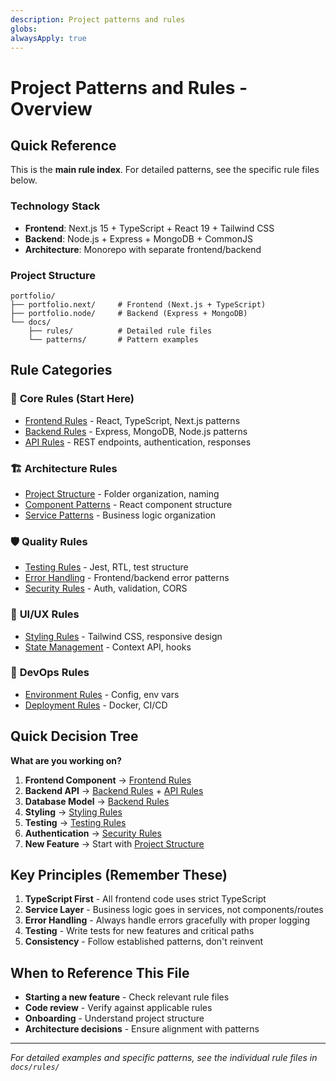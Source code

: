 ```yaml
---
description: Project patterns and rules
globs:
alwaysApply: true
---
```


# Project Patterns and Rules - Overview

## Quick Reference

This is the **main rule index**. For detailed patterns, see the specific rule files below.

### Technology Stack
- **Frontend**: Next.js 15 + TypeScript + React 19 + Tailwind CSS
- **Backend**: Node.js + Express + MongoDB + CommonJS
- **Architecture**: Monorepo with separate frontend/backend

### Project Structure
```
portfolio/
├── portfolio.next/     # Frontend (Next.js + TypeScript)
├── portfolio.node/     # Backend (Express + MongoDB)
└── docs/
    ├── rules/          # Detailed rule files
    └── patterns/       # Pattern examples
```

## Rule Categories

### 🎯 **Core Rules** (Start Here)
- [Frontend Rules](docs/rules/frontend-rules.md) - React, TypeScript, Next.js patterns
- [Backend Rules](docs/rules/backend-rules.md) - Express, MongoDB, Node.js patterns
- [API Rules](docs/rules/api-rules.md) - REST endpoints, authentication, responses

### 🏗️ **Architecture Rules**
- [Project Structure](docs/rules/structure-rules.md) - Folder organization, naming
- [Component Patterns](docs/rules/component-patterns.md) - React component structure
- [Service Patterns](docs/rules/service-patterns.md) - Business logic organization

### 🛡️ **Quality Rules**
- [Testing Rules](docs/rules/testing-rules.md) - Jest, RTL, test structure
- [Error Handling](docs/rules/error-handling.md) - Frontend/backend error patterns
- [Security Rules](docs/rules/security-rules.md) - Auth, validation, CORS

### 🎨 **UI/UX Rules**
- [Styling Rules](docs/rules/styling-rules.md) - Tailwind CSS, responsive design
- [State Management](docs/rules/state-management.md) - Context API, hooks

### 🚀 **DevOps Rules**
- [Environment Rules](docs/rules/environment-rules.md) - Config, env vars
- [Deployment Rules](docs/rules/deployment-rules.md) - Docker, CI/CD

## Quick Decision Tree

**What are you working on?**

1. **Frontend Component** → [Frontend Rules](docs/rules/frontend-rules.md)
2. **Backend API** → [Backend Rules](docs/rules/backend-rules.md) + [API Rules](docs/rules/api-rules.md)
3. **Database Model** → [Backend Rules](docs/rules/backend-rules.md)
4. **Styling** → [Styling Rules](docs/rules/styling-rules.md)
5. **Testing** → [Testing Rules](docs/rules/testing-rules.md)
6. **Authentication** → [Security Rules](docs/rules/security-rules.md)
7. **New Feature** → Start with [Project Structure](docs/rules/structure-rules.md)

## Key Principles (Remember These)

1. **TypeScript First** - All frontend code uses strict TypeScript
2. **Service Layer** - Business logic goes in services, not components/routes
3. **Error Handling** - Always handle errors gracefully with proper logging
4. **Testing** - Write tests for new features and critical paths
5. **Consistency** - Follow established patterns, don't reinvent

## When to Reference This File

- **Starting a new feature** - Check relevant rule files
- **Code review** - Verify against applicable rules
- **Onboarding** - Understand project structure
- **Architecture decisions** - Ensure alignment with patterns

---

*For detailed examples and specific patterns, see the individual rule files in `docs/rules/`* 